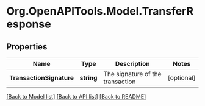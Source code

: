 
# Org.OpenAPITools.Model.TransferResponse

## Properties

Name | Type | Description | Notes
------------ | ------------- | ------------- | -------------
**TransactionSignature** | **string** | The signature of the transaction | [optional] 

[[Back to Model list]](../README.md#documentation-for-models)
[[Back to API list]](../README.md#documentation-for-api-endpoints)
[[Back to README]](../README.md)

